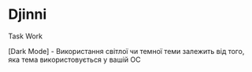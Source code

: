 # Djinni
Task Work


[Dark Mode] - Використання світлої чи темної теми залежить від того, яка тема використовується у вашій ОС
